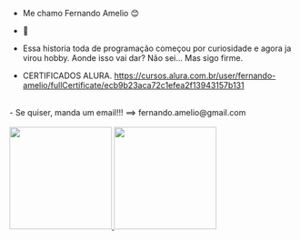 - Me chamo Fernando Amelio 😊
- 🌱 
-  Essa historia toda de programação começou por curiosidade e agora ja virou hobby. Aonde isso vai dar? Não sei... Mas sigo firme.

- CERTIFICADOS ALURA.
https://cursos.alura.com.br/user/fernando-amelio/fullCertificate/ecb9b23aca72c1efea2f13943157b131

</br>
- Se quiser, manda um email!!! ==> fernando.amelio@gmail.com 
</br>
</br>
<div align="left">
  <a href="https://github.com/amelio-fernando">
  <img height="180em" src="https://github-readme-stats.vercel.app/api?username=amelio-fernando&show_icons=true&theme=radical&include_all_commits=true&count_private=true"/>
  <img height="180em" src="https://github-readme-stats.vercel.app/api/top-langs/?username=amelio-fernando&layout=compact&langs_count=7&theme=radical"/>
</div>
